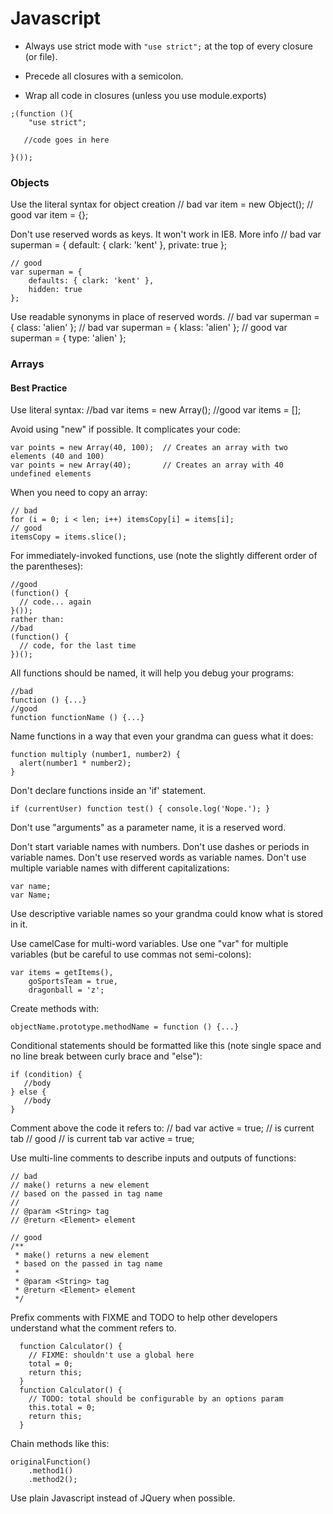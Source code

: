# Javascript

* Always use strict mode with `"use strict";` at the top of every closure (or file).

* Precede all closures with a semicolon.

* Wrap all code in closures (unless you use module.exports)

```
;(function (){
    "use strict";

   //code goes in here

}());

```
### Objects

Use the literal syntax for object creation
    // bad
    var item = new Object();
    // good
    var item = {};

Don't use reserved words as keys. It won't work in IE8.
More info
    // bad
    var superman = {
        default: { clark: 'kent' },
        private: true
    };

    // good
    var superman = {
        defaults: { clark: 'kent' },
        hidden: true
    };

Use readable synonyms in place of reserved words.
    // bad
    var superman = { class: 'alien' };
    // bad
    var superman = { klass: 'alien' };
    // good
    var superman = { type: 'alien' };

### Arrays

#### Best Practice
Use literal syntax:
    //bad
    var items = new Array();
    //good
    var items = [];

Avoid using "new" if possible. It complicates your code:
```
var points = new Array(40, 100);  // Creates an array with two elements (40 and 100)
var points = new Array(40);       // Creates an array with 40 undefined elements
```
When you need to copy an array:
```
// bad
for (i = 0; i < len; i++) itemsCopy[i] = items[i];
// good
itemsCopy = items.slice();
```
For immediately-invoked functions, use (note the slightly different order of the parentheses):
```
//good
(function() {
  // code... again
}());
rather than:
//bad
(function() {
  // code, for the last time
})();
```
All functions should be named, it will help you debug your programs:
```
//bad
function () {...}
//good
function functionName () {...}
```
Name functions in a way that even your grandma can guess what it does:
```
function multiply (number1, number2) {
  alert(number1 * number2);
}
```
Don't declare functions inside an 'if' statement.
```
if (currentUser) function test() { console.log('Nope.'); }
```
Don't use "arguments" as a parameter name, it is a reserved word.

Don't start variable names with numbers.
Don't use dashes or periods in variable names.
Don't use reserved words as variable names.
Don't use multiple variable names with different capitalizations:
```
var name;
var Name;
```

Use descriptive variable names so your grandma could know what is stored in it.

Use camelCase for multi-word variables.
Use one "var" for multiple variables (but be careful to use commas not semi-colons):
```
var items = getItems(),
    goSportsTeam = true,
    dragonball = 'z';
```
Create methods with:
```
objectName.prototype.methodName = function () {...}
```
Conditional statements should be formatted like this (note single space and no line break between curly brace and "else"):
```
if (condition) {
   //body
} else {
   //body
}
```
Comment above the code it refers to:
    // bad
    var active = true;  // is current tab
    // good
    // is current tab
    var active = true;

Use multi-line comments to describe inputs and outputs of functions:

    // bad
    // make() returns a new element
    // based on the passed in tag name
    //
    // @param <String> tag
    // @return <Element> element

    // good
    /**
     * make() returns a new element
     * based on the passed in tag name
     *
     * @param <String> tag
     * @return <Element> element
     */

Prefix comments with FIXME and TODO to help other developers understand what the comment refers to.
```
  function Calculator() {
    // FIXME: shouldn't use a global here
    total = 0;
    return this;
  }
  function Calculator() {
    // TODO: total should be configurable by an options param
    this.total = 0;
    return this;
  }
```
Chain methods like this:
```
originalFunction()
    .method1()
    .method2();
```
Use plain Javascript instead of JQuery when possible.
